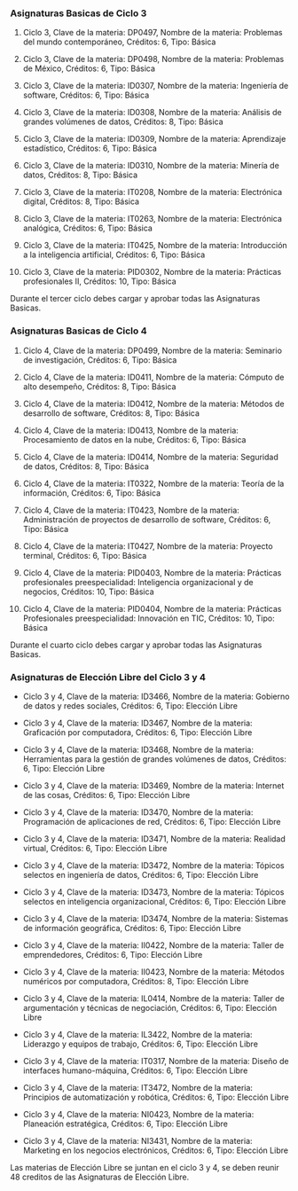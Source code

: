 
### Asignaturas Basicas de Ciclo 3

1. Ciclo 3, Clave de la materia: DP0497, Nombre de la materia: Problemas del mundo contemporáneo, Créditos: 6, Tipo: Básica

2. Ciclo 3, Clave de la materia: DP0498, Nombre de la materia: Problemas de México, Créditos: 6, Tipo: Básica

3. Ciclo 3, Clave de la materia: ID0307, Nombre de la materia: Ingeniería de software, Créditos: 6, Tipo: Básica

4. Ciclo 3, Clave de la materia: ID0308, Nombre de la materia: Análisis de grandes volúmenes de datos, Créditos: 8, Tipo: Básica

5. Ciclo 3, Clave de la materia: ID0309, Nombre de la materia: Aprendizaje estadístico, Créditos: 6, Tipo: Básica

6. Ciclo 3, Clave de la materia: ID0310, Nombre de la materia: Minería de datos, Créditos: 8, Tipo: Básica

7. Ciclo 3, Clave de la materia: IT0208, Nombre de la materia: Electrónica digital, Créditos: 8, Tipo: Básica

8. Ciclo 3, Clave de la materia: IT0263, Nombre de la materia: Electrónica analógica, Créditos: 6, Tipo: Básica

9. Ciclo 3, Clave de la materia: IT0425, Nombre de la materia: Introducción a la inteligencia artificial, Créditos: 6, Tipo: Básica

10. Ciclo 3, Clave de la materia: PID0302, Nombre de la materia: Prácticas profesionales II, Créditos: 10, Tipo: Básica

Durante el tercer ciclo debes cargar y aprobar todas las Asignaturas Basicas.

### Asignaturas Basicas de Ciclo 4

1. Ciclo 4, Clave de la materia: DP0499, Nombre de la materia: Seminario de investigación, Créditos: 6, Tipo: Básica

2. Ciclo 4, Clave de la materia: ID0411, Nombre de la materia: Cómputo de alto desempeño, Créditos: 8, Tipo: Básica

3. Ciclo 4, Clave de la materia: ID0412, Nombre de la materia: Métodos de desarrollo de software, Créditos: 8, Tipo: Básica

4. Ciclo 4, Clave de la materia: ID0413, Nombre de la materia: Procesamiento de datos en la nube, Créditos: 6, Tipo: Básica

5. Ciclo 4, Clave de la materia: ID0414, Nombre de la materia: Seguridad de datos, Créditos: 8, Tipo: Básica

6. Ciclo 4, Clave de la materia: IT0322, Nombre de la materia: Teoría de la información, Créditos: 6, Tipo: Básica

7. Ciclo 4, Clave de la materia: IT0423, Nombre de la materia: Administración de proyectos de desarrollo de software, Créditos: 6, Tipo: Básica

8. Ciclo 4, Clave de la materia: IT0427, Nombre de la materia: Proyecto terminal, Créditos: 6, Tipo: Básica

9. Ciclo 4, Clave de la materia: PID0403, Nombre de la materia: Prácticas profesionales preespecialidad: Inteligencia organizacional y de negocios, Créditos: 10, Tipo: Básica

10. Ciclo 4, Clave de la materia: PID0404, Nombre de la materia: Prácticas Profesionales preespecialidad: Innovación en TIC, Créditos: 10, Tipo: Básica

Durante el cuarto ciclo debes cargar y aprobar todas las Asignaturas Basicas.

### Asignaturas de Elección Libre del Ciclo 3 y 4

- Ciclo 3 y 4, Clave de la materia: ID3466, Nombre de la materia: Gobierno de datos y redes sociales, Créditos: 6, Tipo: Elección Libre

- Ciclo 3 y 4, Clave de la materia: ID3467, Nombre de la materia: Graficación por computadora, Créditos: 6, Tipo: Elección Libre

- Ciclo 3 y 4, Clave de la materia: ID3468, Nombre de la materia: Herramientas para la gestión de grandes volúmenes de datos, Créditos: 6, Tipo: Elección Libre

- Ciclo 3 y 4, Clave de la materia: ID3469, Nombre de la materia: Internet de las cosas, Créditos: 6, Tipo: Elección Libre

- Ciclo 3 y 4, Clave de la materia: ID3470, Nombre de la materia: Programación de aplicaciones de red, Créditos: 6, Tipo: Elección Libre

- Ciclo 3 y 4, Clave de la materia: ID3471, Nombre de la materia: Realidad virtual, Créditos: 6, Tipo: Elección Libre

- Ciclo 3 y 4, Clave de la materia: ID3472, Nombre de la materia: Tópicos selectos en ingeniería de datos, Créditos: 6, Tipo: Elección Libre

- Ciclo 3 y 4, Clave de la materia: ID3473, Nombre de la materia: Tópicos selectos en inteligencia organizacional, Créditos: 6, Tipo: Elección Libre

- Ciclo 3 y 4, Clave de la materia: ID3474, Nombre de la materia: Sistemas de información geográfica, Créditos: 6, Tipo: Elección Libre

- Ciclo 3 y 4, Clave de la materia: II0422, Nombre de la materia: Taller de emprendedores, Créditos: 6, Tipo: Elección Libre

- Ciclo 3 y 4, Clave de la materia: II0423, Nombre de la materia: Métodos numéricos por computadora, Créditos: 8, Tipo: Elección Libre

- Ciclo 3 y 4, Clave de la materia: IL0414, Nombre de la materia: Taller de argumentación y técnicas de negociación, Créditos: 6, Tipo: Elección Libre

- Ciclo 3 y 4, Clave de la materia: IL3422, Nombre de la materia: Liderazgo y equipos de trabajo, Créditos: 6, Tipo: Elección Libre

- Ciclo 3 y 4, Clave de la materia: IT0317, Nombre de la materia: Diseño de interfaces humano-máquina, Créditos: 6, Tipo: Elección Libre

- Ciclo 3 y 4, Clave de la materia: IT3472, Nombre de la materia: Principios de automatización y robótica, Créditos: 6, Tipo: Elección Libre

- Ciclo 3 y 4, Clave de la materia: NI0423, Nombre de la materia: Planeación estratégica, Créditos: 6, Tipo: Elección Libre

- Ciclo 3 y 4, Clave de la materia: NI3431, Nombre de la materia: Marketing en los negocios electrónicos, Créditos: 6, Tipo: Elección Libre

Las materias de Elección Libre se juntan en el ciclo 3 y 4, se deben reunir 48 creditos de las Asignaturas de Elección Libre.